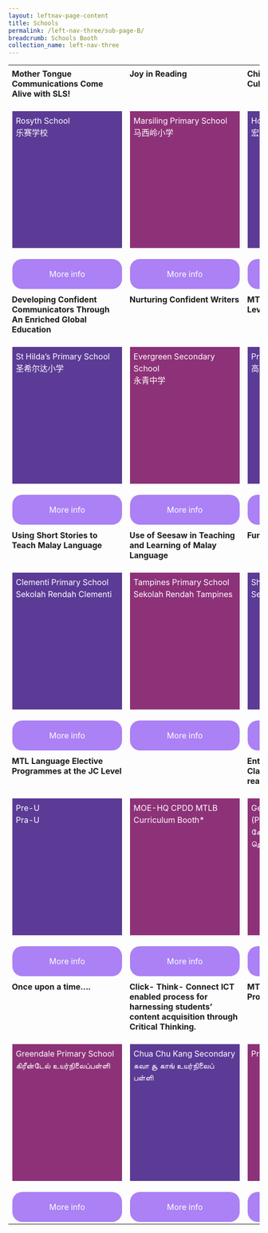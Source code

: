 ```yaml
---
layout: leftnav-page-content
title: Schools
permalink: /left-nav-three/sub-page-B/
breadcrumb: Schools Booth
collection_name: left-nav-three
---
```

<style>
.tdHead{
 vertical-align: top;
 padding: 7px;
   
 
}

    .bottomBoxOdd {
        background-color: #5c3b96;
        padding: 7px;
        color: #ffffff;
        height: 260px;
        line-height: 1.5rem !important;
        font-size: 16px !important;
    }

    .bottomBoxEven {
        background-color: #8d3278;
        padding: 7px;
        color: #ffffff;
        height: 260px;
        line-height: 1.5rem !important;
        font-size: 16px !important;
    }
.baseTD{
width:25%
}
 
.btnInfo {
    background: #ab81f5;
    color: #fff !important;
    display: block;
    padding: 20px 10px;
    text-align: center;
    text-decoration: none !important;
    width: 200px;
    border-radius: 20px !important;  
}
.btnInfo {
    -webkit-border-radius: 20px;
    -moz-border-radius: 20px;
    -ms-border-radius: 20px;
    -o-border-radius: 20px;
}
.btnInfo:hover {
    background: #583399;
}
</style>
<table style="width:100%;" cellspacing="20" cellpadding="20">

<tr>
  <td class="baseTD tdHead">
   <b>Mother Tongue Communications Come Alive with SLS!</b><br>
  </td>
  <td class="baseTD tdHead"> <b>Joy in Reading</b><br>
  </td>
  <td class="baseTD tdHead"> <b>Chinese Language Camp; Cultural Fortnight</b><br>
  </td>
  <td class="baseTD tdHead"><b>CL eXcite - Joy of Learning</b><br>
  </td>
</tr>
<tr>
<td class="baseTD ">
  <p class="bottomBoxOdd">Rosyth School<br>乐赛学校 </p></td>
 
<td class="baseTD ">
   <p class="bottomBoxEven">Marsiling Primary School<br>马西岭小学 </p> </td>
 
<td class="baseTD ">
 <p class="bottomBoxOdd">Hong Wen School<br>宏文学校
</p></td>
<td class="baseTD">
 <p class="bottomBoxEven">Xingnan Primary School<br>醒南小学
</p> 
</td>
</tr>
  <tr>
    <td> 
	    <a href="https://event-reg.biz/Registration/MTLSSynopsis?Session=S1C"  class="btnInfo">More info</a>
    </td>
    <td> 
		<a href="https://event-reg.biz/Registration/MTLSSynopsis?Session=S2C"  class="btnInfo">More info</a>
    </td>
    <td>
	    <a href="https://event-reg.biz/Registration/MTLSSynopsis?Session=S3C"  class="btnInfo">More info</a>
    </td>
    <td>
   	    <a href="https://event-reg.biz/Registration/MTLSSynopsis?Session=S4C"  class="btnInfo">More info</a>
    </td>
  </tr>
  <tr>
  <td class="baseTD tdHead">
   <b>Developing Confident Communicators Through An Enriched Global Education</b><br>
  </td>
  <td class="baseTD tdHead"> <b>Nurturing Confident Writers</b><br>
  </td>
  <td class="baseTD tdHead"> <b>MTL Education at the Pre-U Level</b><br>
  </td>
  <td class="baseTD tdHead"><b>Active Learning, Joyful Learners through the use of ICT Platforms</b><br>
  </td>
</tr>
<tr>
<td class="baseTD ">
  <p class="bottomBoxOdd">St Hilda’s Primary School<br> 圣希尔达小学 </p></td>
 
<td class="baseTD ">
   <p class="bottomBoxEven">Evergreen Secondary School<br>永青中学 </p> </td>
 
<td class="baseTD ">
 <p class="bottomBoxOdd">Pre-U<br>高中
</p></td>
<td class="baseTD">
 <p class="bottomBoxEven">Princess Elizabeth Primary School
</p> 
</td>
</tr>
  <tr>
    <td> 
	    <a href="https://event-reg.biz/Registration/MTLSSynopsis?Session=S5C"  class="btnInfo">More info</a>
    </td>
    <td> 
		<a href="https://event-reg.biz/Registration/MTLSSynopsis?Session=S12C"  class="btnInfo">More info</a>
    </td>
    <td>
	    <a href="https://event-reg.biz/Registration/MTLSSynopsis?Session=S15C"  class="btnInfo">More info</a>
    </td>
    <td>
   	    <a href="https://event-reg.biz/Registration/MTLSSynopsis?Session=S17C"  class="btnInfo">More info</a>
    </td>
  </tr>
  <tr>
  <td class="baseTD tdHead">
   <b>Using Short Stories to Teach Malay Language</b><br>
  </td>
  <td class="baseTD tdHead"> <b>Use of Seesaw in Teaching and Learning of Malay Language</b><br>
  </td>
  <td class="baseTD tdHead"> <b>Fun Learning @ Shuqun</b><br>
  </td>
  <td class="baseTD tdHead"><b>Enhancing Oral Competencies through Interactive Games </b><br>
  </td>
</tr>
<tr>
<td class="baseTD ">
  <p class="bottomBoxOdd">Clementi Primary School<br>Sekolah Rendah Clementi </p></td>
 
<td class="baseTD ">
   <p class="bottomBoxEven"> Tampines Primary School<br>Sekolah Rendah Tampines</p> </td>
 
<td class="baseTD ">
 <p class="bottomBoxOdd">Shuqun Primary School<br>Sekolah Rendah Shuqun
</p></td>
<td class="baseTD">
 <p class="bottomBoxEven">Changkat Changi Secondary School<br>Sekolah Menengah Changkat Changi
</p> 
</td>
</tr>
  <tr>
    <td> 
	    <a href="https://event-reg.biz/Registration/MTLSSynopsis?Session=S6M"  class="btnInfo">More info</a>
    </td>
    <td> 
		<a href="https://event-reg.biz/Registration/MTLSSynopsis?Session=S7M"  class="btnInfo">More info</a>
    </td>
    <td>
	    <a href="https://event-reg.biz/Registration/MTLSSynopsis?Session=S8M"  class="btnInfo">More info</a>
    </td>
    <td>
   	    <a href="https://event-reg.biz/Registration/MTLSSynopsis?Session=S13M"  class="btnInfo">More info</a>
    </td>
  </tr>
  <tr>
  <td class="baseTD tdHead">
   <b>MTL Language Elective Programmes at the JC Level</b><br>
  </td>
  <td class="baseTD tdHead"> <b></b><br>
  </td>
  <td class="baseTD tdHead"><b>Enthuse a Primary Classroom With MK Small readers!</b><br>
  </td>
<td class="baseTD tdHead">
   <b>Snap The Characters Away</b><br>
  </td>
</tr>
<tr>
<td class="baseTD ">
  <p class="bottomBoxOdd">Pre-U<br>Pra-U </p></td>
 
<td class="baseTD ">
   <p class="bottomBoxEven"> MOE-HQ CPDD MTLB Curriculum Booth*</p> </td>
<td class="baseTD">
 <p class="bottomBoxEven">Geylang Methodist School (Primary) <br>கேலாங் மெதடிஸ்ட் தொடக்கப்பள்ளி
</p> 
</td>
<td class="baseTD ">
  <p class="bottomBoxOdd"> Bedok Green Primary School<br>பிடோக் கிரீன் தொடக்கப்பள்ளி</p></td>
</tr>
  <tr>
    <td> 
	    <a href="https://event-reg.biz/Registration/MTLSSynopsis?Session=S15M"  class="btnInfo">More info</a>
    </td>
    <td> 
		<a href="https://event-reg.biz/Registration/MTLSSynopsis?Session=S16M"  class="btnInfo">More info</a>
    </td>
    <td>
	    <a href="https://event-reg.biz/Registration/MTLSSynopsis?Session=S9T"  class="btnInfo">More info</a>
    </td>
    <td>
   	    <a href="https://event-reg.biz/Registration/MTLSSynopsis?Session=S10T"  class="btnInfo">More info</a>
    </td>
  </tr>
  <tr>
  <td class="baseTD tdHead"> <b>Once upon a time….</b><br>
  </td>
  <td class="baseTD tdHead"> <b>Click- Think- Connect ICT enabled process for harnessing students’ content acquisition through Critical Thinking. </b><br>
  </td>
  <td class="baseTD tdHead"><b>MTL Language Elective Programmes at the JC Level</b><br>
  </td>
</tr>
<tr>
 
<td class="baseTD ">
   <p class="bottomBoxEven">Greendale Primary School<br>கிரீன்டேல் உயர்நிலைப்பள்ளி  </p> </td>
 
<td class="baseTD ">
 <p class="bottomBoxOdd">Chua Chu Kang Secondary<br>சுவா சூ காங் உயர்நிலைப் பள்ளி
</p></td>
<td class="baseTD">
 <p class="bottomBoxEven">Pre-U CL/ML/TL
</p> 
</td>
</tr>
  <tr>
    <td> 
		<a href="https://event-reg.biz/Registration/MTLSSynopsis?Session=S11T"  class="btnInfo">More info</a>
    </td>
    <td>
	    <a href="https://event-reg.biz/Registration/MTLSSynopsis?Session=S14T"  class="btnInfo">More info</a>
    </td>
    <td>
   	    <a href="https://event-reg.biz/Registration/MTLSSynopsis?Session=S15T"  class="btnInfo">More info</a>
    </td>
  </tr>  
</table> 
